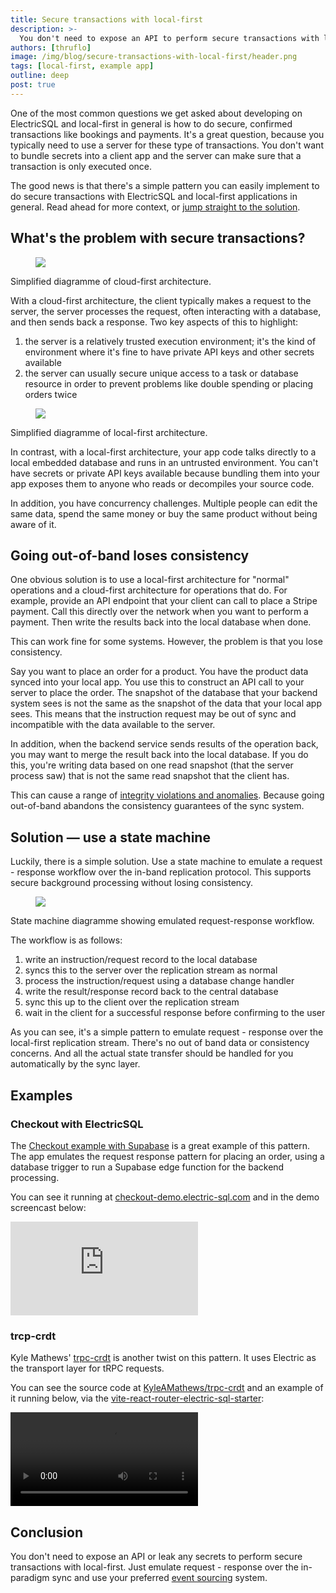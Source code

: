 ```yaml
---
title: Secure transactions with local-first
description: >-
  You don't need to expose an API to perform secure transactions with local-first. Just emulate request - response over the in-paradigm sync.
authors: [thruflo]
image: /img/blog/secure-transactions-with-local-first/header.png
tags: [local-first, example app]
outline: deep
post: true
---
```


One of the most common questions we get asked about developing on ElectricSQL and local-first in general is how to do secure, confirmed transactions like bookings and payments. <!--truncate-->It's a great question, because you typically need to use a server for these type of transactions. You don't want to bundle secrets into a client app and the server can make sure that a transaction is only executed once.

The good news is that there's a simple pattern you can easily implement to do secure transactions with ElectricSQL and local-first applications in general. Read ahead for more context, or [jump straight to the solution](#solution--use-a-state-machine).

## What's the problem with secure transactions?

<div className="my-6 mt-8">
  <figure className="figure border-solid mx-0 my-3 py-3">
    <a href="/img/blog/secure-transactions-with-local-first/cloud-first-with-bg.jpg"
        className="relative block text-center w-full no-visual"
        target="_blank">
      <img src="/img/blog/secure-transactions-with-local-first/cloud-first.png"
          className="figure-img img-fluid w-full mx-auto"
      />
    </a>
  </figure>
  <figcaption className="figure-caption text-end text-small mb-6 max-w-lg ml-auto">
    Simplified diagramme of cloud-first architecture.
  </figcaption>
</div>

With a cloud-first architecture, the client typically makes a request to the server, the server processes the request, often interacting with a database, and then sends back a response. Two key aspects of this to highlight:

1. the server is a relatively trusted execution environment; it's the kind of environment where it's fine to have private API keys and other secrets available
1. the server can usually secure unique access to a task or database resource in order to prevent problems like double spending or placing orders twice

<div className="my-6 mt-8">
  <figure className="figure border-solid mx-0 my-3 py-3">
    <a href="/img/blog/secure-transactions-with-local-first/local-first-with-bg.jpg"
        className="relative block text-center w-full no-visual"
        target="_blank">
      <img src="/img/blog/secure-transactions-with-local-first/local-first.png"
          className="figure-img img-fluid w-full mx-auto"
      />
    </a>
  </figure>
  <figcaption className="figure-caption text-end text-small mb-6 max-w-lg ml-auto">
    Simplified diagramme of local-first architecture.
  </figcaption>
</div>

In contrast, with a local-first architecture, your app code talks directly to a local embedded database and runs in an untrusted environment. You can't have secrets or private API keys available because bundling them into your app exposes them to anyone who reads or decompiles your source code.

In addition, you have concurrency challenges. Multiple people can edit the same data, spend the same money or buy the same product without being aware of it.

## Going out-of-band loses consistency

One obvious solution is to use a local-first architecture for "normal" operations and a cloud-first architecture for operations that do. For example, provide an API endpoint that your client can call to place a Stripe payment. Call this directly over the network when you want to perform a payment. Then write the results back into the local database when done.

This can work fine for some systems. However, the problem is that you lose consistency.

Say you want to place an order for a product. You have the product data synced into your local app. You use this to construct an API call to your server to place the order. The snapshot of the database that your backend system sees is not the same as the snapshot of the data that your local app sees. This means that the instruction request may be out of sync and incompatible with the data available to the server.

In addition, when the backend service sends results of the operation back, you may want to merge the result back into the local database. If you do this, you're writing data based on one read snapshot (that the server process saw) that is not the same read snapshot that the client has.

This can cause a range of [integrity violations and anomalies](/docs/reference/integrity). Because going out-of-band abandons the consistency guarantees of the sync system.

## Solution &mdash; use a state machine

Luckily, there is a simple solution. Use a state machine to emulate a request - response workflow over the in-band replication protocol. This supports secure background processing without losing consistency.

<div className="my-6 mt-8">
  <figure className="figure border-solid mx-0 my-3 py-3">
    <a href="/img/blog/secure-transactions-with-local-first/state-machine.jpg"
        className="relative block text-center w-full no-visual"
        target="_blank">
      <img src="/img/blog/secure-transactions-with-local-first/state-machine.png"
          className="figure-img img-fluid w-full mx-auto"
      />
    </a>
  </figure>
  <figcaption className="figure-caption text-end text-small mb-6 max-w-lg ml-auto">
    State machine diagramme showing emulated request-response workflow.
  </figcaption>
</div>

The workflow is as follows:

1. write an instruction/request record to the local database
1. syncs this to the server over the replication stream as normal
1. process the instruction/request using a database change handler
1. write the result/response record back to the central database
1. sync this up to the client over the replication stream
1. wait in the client for a successful response before confirming to the user

As you can see, it's a simple pattern to emulate request - response over the local-first replication stream. There's no out of band data or consistency concerns. And all the actual state transfer should be handled for you automatically by the sync layer.

## Examples

### Checkout with ElectricSQL

The [Checkout example with Supabase](/docs/examples/checkout) is a great example of this pattern. The app emulates the request response pattern for placing an order, using a database trigger to run a Supabase edge function for the backend processing.

You can see it running at [checkout-demo.electric-sql.com](http://checkout-demo.electric-sql.com/) and in the demo screencast below:

<div className="pb-4">
  <div className="card mt-4">
    <div className="embed-container w-100 max-w-md">
      <iframe src="https://www.youtube.com/embed/WhRBvJ4cUWk"
          frameborder="0"
          allow="encrypted-media; picture-in-picture"
          allowfullscreen>
      </iframe>
    </div>
  </div>
</div>

### trcp-crdt

Kyle Mathews' [trpc-crdt](https://bricolage.io/announcing-trpc-crdt/) is another twist on this pattern. It uses Electric as the transport layer for tRPC requests.

You can see the source code at [KyleAMathews/trpc-crdt](https://github.com/KyleAMathews/trpc-crdt) and an example of it running below, via the [vite-react-router-electric-sql-starter](https://github.com/KyleAMathews/vite-react-router-electric-sql-starter):

<div className="pb-4">
  <div className="card mt-4">
    <div className="embed-container w-100 max-w-md">
      <video className="w-full" controls>
        <source src="https://github.com/KyleAMathews/vite-react-router-electric-sql-starter/assets/71047/f91196c1-a04c-4e36-8477-e9d1ae977d8c"
        />
      </video>
    </div>
  </div>
</div>

## Conclusion

You don't need to expose an API or leak any secrets to perform secure transactions with local-first. Just emulate request - response over the in-paradigm sync and use your preferred [event sourcing](/docs/integrations/event-sourcing) system.
